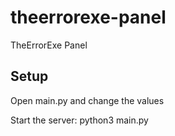 # theerrorexe-panel
TheErrorExe Panel

## Setup
Open main.py and change the values

Start the server: python3 main.py
